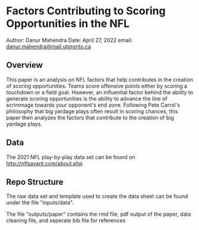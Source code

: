 # Factors Contributing to Scoring Opportunities in the NFL

Author: Danur Mahendra
Date: April 27, 2022
email: danur.mahendra@mail.utoronto.ca

## Overview

This paper is an analysis on NFL factors that help contributes in the creation of scoring opportunities. Teams score offensive points either by scoring a touchdown or a field goal. However, an influential factor behind the ability to generate scoring opportunities is the ability to advance the line of scrimmage towards your opponent's end zone. Following Pete Carrol's philosophy that big yardage plays often result in scoring chances, this paper then analyzes the factors that contribute to the creation of big yardage plays.

## Data

The 2021 NFL play-by-play data set can be found on http://nflsavant.com/about.php

## Repo Structure

The raw data set and template used to create the data sheet can be found under the file "inputs/data".

The file "outputs/paper" contains the rmd file, pdf output of the paper, data cleaning file, and seperate bib file for references

 
